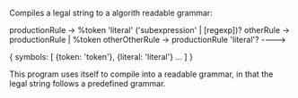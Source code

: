 Compiles a legal string to a algorith readable grammar:

productionRule -> %token 'literal' ('subexpression' | [regexp])? 
otherRule -> productionRule | %token
otherOtherRule -> productionRule 'literal'?
---->

{
    symbols:  [
        {token: 'token'}, {literal: 'literal'} ...
    ]
}

This program uses itself to compile into a readable grammar, in that the legal string follows a predefined grammar.